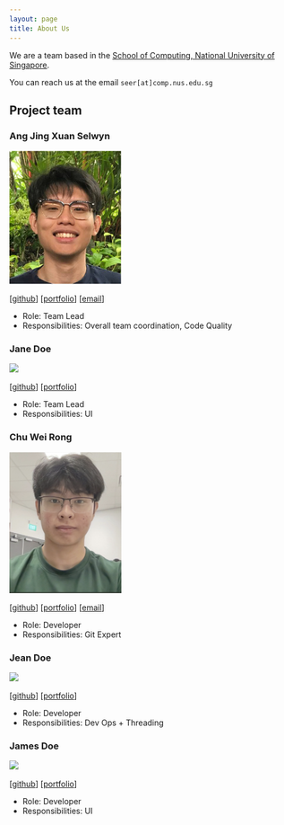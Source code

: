 ```yaml
---
layout: page
title: About Us
---
```


We are a team based in the [School of Computing, National University of Singapore](http://www.comp.nus.edu.sg).

You can reach us at the email `seer[at]comp.nus.edu.sg`

## Project team

### Ang Jing Xuan Selwyn

<img src="images/selwynang.png" width="200px">

[[github](https://github.com/SelwynAng)] [[portfolio](team/selwynang.md)] [[email](mailto:selwyn.ang@u.nus.edu)]

* Role: Team Lead
* Responsibilities: Overall team coordination, Code Quality

### Jane Doe

<img src="images/johndoe.png" width="200px">

[[github](http://github.com/johndoe)]
[[portfolio](team/johndoe.md)]

* Role: Team Lead
* Responsibilities: UI

### Chu Wei Rong

<img src="images/wr1159.png" width="200px">

[[github](http://github.com/wr1159)] [[portfolio](team/wr1159.md)] [[email](mailto:chuweirong@u.nus.edu)]

* Role: Developer
* Responsibilities: Git Expert

### Jean Doe

<img src="images/johndoe.png" width="200px">

[[github](http://github.com/johndoe)]
[[portfolio](team/johndoe.md)]

* Role: Developer
* Responsibilities: Dev Ops + Threading

### James Doe

<img src="images/johndoe.png" width="200px">

[[github](http://github.com/johndoe)]
[[portfolio](team/johndoe.md)]

* Role: Developer
* Responsibilities: UI
